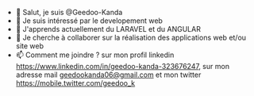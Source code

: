 - 👋 Salut, je suis @Geedoo-Kanda
- 👀 Je suis intéressé par le developement web
- 🌱 J'apprends actuellement du LARAVEL et du ANGULAR
- 💞️ Je cherche à collaborer sur la réalisation des applications web et/ou site web
- 📫 Comment me joindre ? sur mon profil linkedin https://www.linkedin.com/in/geedoo-kanda-323676247, sur mon adresse mail geedookanda06@gmail.com et mon twitter https://mobile.twitter.com/geedoo_k
<!---
Geedoo-Kanda/Geedoo-Kanda is a ✨ special ✨ repository because its `README.md` (this file) appears on your GitHub profile.
You can click the Preview link to take a look at your changes.
--->
